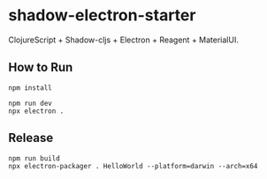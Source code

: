 # shadow-electron-starter
ClojureScript + Shadow-cljs + Electron + Reagent + MaterialUI.

## How to Run
```
npm install

npm run dev
npx electron .
```

## Release
```
npm run build
npx electron-packager . HelloWorld --platform=darwin --arch=x64
```
